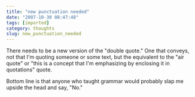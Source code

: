 ```yaml
---
title: "new punctuation needed"
date: "2007-10-30 08:47:48"
tags: [imported]
category: thoughts
slug: new_punctuation_needed
---
```


There needs to be a new version of the "double quote." One that conveys, not that I'm quoting someone or some text, but the equivalent to the "air quote" or "this is a concept that I'm emphasizing by enclosing it in quotations" quote.

Bottom line is that anyone who taught grammar would probably slap me upside the head and say, "No."
